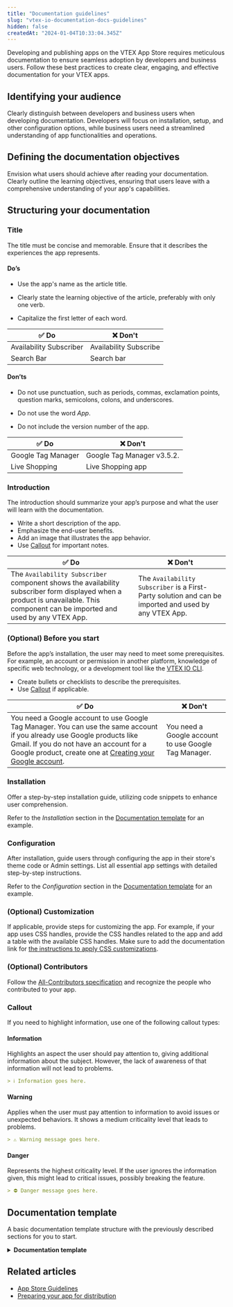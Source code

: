 ```yaml
---
title: "Documentation guidelines"
slug: "vtex-io-documentation-docs-guidelines"
hidden: false
createdAt: "2024-01-04T10:33:04.345Z"
---
```


Developing and publishing apps on the VTEX App Store requires meticulous documentation to ensure seamless adoption by developers and business users. Follow these best practices to create clear, engaging, and effective documentation for your VTEX apps.

## Identifying your audience

Clearly distinguish between developers and business users when developing documentation. Developers will focus on installation, setup, and other configuration options, while business users need a streamlined understanding of app functionalities and operations.

## Defining the documentation objectives

Envision what users should achieve after reading your documentation. Clearly outline the learning objectives, ensuring that users leave with a comprehensive understanding of your app's capabilities.

## Structuring your documentation

### Title

The title must be concise and memorable. Ensure that it describes the experiences the app represents.

#### Do’s

- Use the app's name as the article title.

- Clearly state the learning objective of the article, preferably with only one verb.

- Capitalize the first letter of each word.

| ✅ Do                  | ❌ Don't              |
|-------------------------|-----------------------|
| Availability Subscriber | Availability Subscribe|
| Search Bar              | Search bar            |

#### Don’ts

- Do not use punctuation, such as periods, commas, exclamation points, question marks, semicolons, colons, and underscores.

- Do not use the word _App_.

- Do not include the version number of the app.

| ✅ Do              | ❌ Don't                 |
|--------------------|---------------------------|
| Google Tag Manager | Google Tag Manager v3.5.2.|
| Live Shopping      | Live Shopping app         |

### Introduction

The introduction should summarize your app’s purpose and what the user will learn with the documentation.

- Write a short description of the app.
- Emphasize the end-user benefits.
- Add an image that illustrates the app behavior.
- Use [Callout](#callout) for important notes.

| ✅ Do | ❌ Don't |
|--------|----------|
| The `Availability Subscriber` component shows the availability subscriber form displayed when a product is unavailable. This component can be imported and used by any VTEX App. | The `Availability Subscriber` is a First-Party solution and can be imported and used by any VTEX App.|

### (Optional) Before you start

Before the app’s installation, the user may need to meet some prerequisites. For example, an account or permission in another platform, knowledge of specific web technology, or a development tool like the [VTEX IO CLI](https://developers.vtex.com/docs/guides/vtex-io-documentation-vtex-io-cli-installation-and-command-reference).

- Create bullets or checklists to describe the prerequisites.
- Use [Callout](#callout) if applicable.

| ✅ Do | ❌ Don't |
|--------|--------- |
| You need a Google account to use Google Tag Manager. You can use the same account if you already use Google products like Gmail. If you do not have an account for a Google product, create one at [Creating your Google account](https://support.google.com/accounts/answer/27441?hl=en). | You need a Google account to use Google Tag Manager.|

### Installation

Offer a step-by-step installation guide, utilizing code snippets to enhance user comprehension.

Refer to the _Installation_ section in the [Documentation template](#documentation-template) for an example.

### Configuration

After installation, guide users through configuring the app in their store's theme code or Admin settings. List all essential app settings with detailed step-by-step instructions.

Refer to the _Configuration_ section in the [Documentation template](#documentation-template) for an example.

### (Optional) Customization

If applicable, provide steps for customizing the app. For example, if your app uses CSS handles, provide the CSS handles related to the app and add a table with the available CSS handles. Make sure to add the documentation link for [the instructions to apply CSS customizations](https://developers.vtex.com/vtex-developer-docs/docs/vtex-io-documentation-using-css-handles-for-store-customization).

### (Optional) Contributors

Follow the [All-Contributors specification](https://github.com/all-contributors/all-contributors) and recognize the people who contributed to your app.

### Callout

If you need to highlight information, use one of the following callout types:

#### Information

Highlights an aspect the user should pay attention to, giving additional information about the subject. However, the lack of awareness of that information will not lead to problems.

```md
> ℹ️ Information goes here.
```

#### Warning

Applies when the user must pay attention to information to avoid issues or unexpected behaviors. It shows a medium criticality level that leads to problems.

```md
> ⚠️ Warning message goes here.
```

#### Danger

Represents the highest criticality level. If the user ignores the information given, this might lead to critical issues, possibly breaking the feature.

```md
> ⛔ Danger message goes here.
```

## Documentation template

A basic documentation template structure with the previously described sections for you to start.

<details>
<summary><b>Documentation template</b></summary>

```md
# {Insert the app's name}

The `{insert app's name}` is responsible for `{app's purpose}` so you can `{job to be done}`.

![insert-an-image-preview](/)

## Before you begin

You need to have `{insert what the user needs to have: an account in another platform, CLI, knowledge in another app, etc}`.

If you do not have `{insert what the user needs to have and how it can be done}`.

## Installation

1. [Install](https://developers.vtex.com/vtex-developer-docs/docs/vtex-io-documentation-installing-an-app) the `{insert app's name}` app in the desired VTEX account by running `vtex install {appVendor}.{appName}` in your terminal.
2. Open your store’s Store Theme app directory in your code editor.
3. Open your app's `manifest.json file` and add the `{insert app's name}` app under the `peerDependencies` field.


      "peerDependencies": {
          "vtex.{appName}": "{appVersion}"
      }
      

4. Declare the `{insert app's name}` app in the desired template. For example:

      "store.home": {
          "blocks": [
      +     "{app-name}",
          ]
      },

*![insert-an-image-preview](/)*

## Configuration

Once you have installed the app, you can `{describe the app's configuration in the VTEX Admin, for example}`.

1. `first step`.
2. `Second step`.
3. `Third step`.

## Customization

To apply CSS customizations to this and other blocks, follow the instructions given in the recipe on [Using CSS Handles for store customization](https://developers.vtex.com/vtex-developer-docs/docs/vtex-io-documentation-using-css-handles-for-store-customization).

| CSS Handles |
| ------------------ |
| csshandlesName |
| csshandlesName |
| csshandlesName |

## Contributors

Thanks go to these wonderful people:

- `{insert the GitHub username}`

This project follows the [all-contributors](https://github.com/all-contributors/all-contributors) specification. Contributions of any kind are welcome.
```

</details>

## Related articles

- [App Store Guidelines](https://developers.vtex.com/vtex-developer-docs/docs/vtex-io-documentation-homologation-requirements-for-vtex-app-store)
- [Preparing your app for distribution](https://developers.vtex.com/vtex-developer-docs/docs/vtex-io-documentation-preparing-your-app-distribution)
